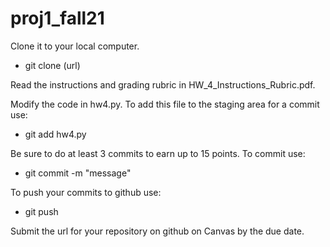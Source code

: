 # proj1_fall21
Clone it to your local computer.  

- git clone (url)

Read the instructions and grading rubric in HW_4_Instructions_Rubric.pdf.  

Modify the code in hw4.py.  To add this file to the staging area for a commit use:

- git add hw4.py

Be sure to do at least 3 commits to earn up to 15 points.  To commit use:

- git commit -m "message"

To push your commits to github use:

- git push

Submit the url for your repository on github on Canvas by the due date.
